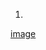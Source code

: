 1. 
[image](https://github.com/SIBKM-06-Java/S1-Git/assets/126642001/32ad95bd-2625-4b5c-92fa-abf4d0d3598a)
